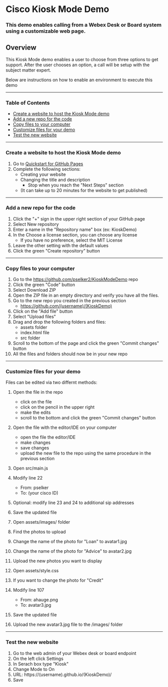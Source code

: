 # Cisco Kiosk Mode Demo
### This demo enables calling from a Webex Desk or Board system using a customizable web page.

## **Overview**

This Kiosk Mode demo enables a user to choose from three options to get support.  After the user chooses an option, a call will be setup with the subject matter expert.

Below are instructions on how to enable an environment to execute this demo

---

### **Table of Contents**

- [Create a website to host the Kiosk Mode demo](https://github.com/pselker2/KioskModeDemo/#Create-a-website-to-host-the-Kiosk-Mode-demo)
- [Add a new repo for the code](https://github.com/pselker2/KioskModeDemo/#Add-a-new-repo-for-the-code)
- [Copy files to your computer](https://github.com/pselker2/KioskModeDemo/#Copy-files-to-your-computer)
- [Customize files for your demo](https://github.com/pselker2/KioskModeDemo/#Customize-files-for-your-demo)
- [Test the new website](https://github.com/pselker2/KioskModeDemo/#Test-the-new-website)

---

### **Create a website to host the Kiosk Mode demo**

1. Go to [Quickstart for GitHub Pages](https://docs.github.com/en/pages/quickstart)  
2. Complete the following sections:
    - Creating your website
    - Changing the title and description
        - Stop when you reach the "Next Steps" section
    - (It can take up to 20 minutes for the website to get published)
    
---

### **Add a new repo for the code**

1. Click the "+" sign in the upper right section of your GitHub page 
2. Select New repository 
3. Enter a name in the "Repository name" box (ex: KioskDemo)
4. In the Choose a license section, you can choose any license
    - If you have no preference, select the MIT License
5. Leave the other setting with the default values
6. Click the green "Create repository" button
        
---

### **Copy files to your computer**

1. Go to the https://github.com/pselker2/KioskModeDemo repo
2. Click the green "Code" button
3. Select Download ZIP
4. Open the ZIP file in an empty directory and verify you have all the files.
5. Go to the new repo you created in the previous section
    - https://github.com/(username)/(KioskDemo)
6. Click on the "Add file" button
7. Select "Upload files"
8. Drag and drop the following folders and files:
    - assets folder
    - index.html file
    - src folder
9. Scroll to the bottom of the page and click the green "Commit changes" button
10.  All the files and folders should now be in your new repo

---

### **Customize files for your demo**

Files can be edited via two differnt methods:
1. Open the file in the repo
    - click on the file
    - click on the pencil in the upper right
    - make the edits 
    - scroll to the bottom and click the green "Commit changes" button
2. Open the file with the editor/IDE on your computer
    - open the file the editor/IDE
    - make changes
    - save changes
    - upload the new file to the repo using the same procedure in the previous section

    
1. Open src/main.js
2. Modify line 22
    - From:  pselker
    - To:    (your cisco ID)
3. Optional:  modify line 23 and 24 to additional sip addresses
4. Save the updated file

5. Open assets/images/ folder
6. Find the photos to upload
7. Change the name of the photo for "Loan" to avatar1.jpg
8. Change the name of the photo for "Advice" to avatar2.jpg
9. Upload the new photos you want to display

10. Open assets/style.css
11. If you want to change the photo for "Credit"
12. Modify line 107
    - From:  ahauge.png
    - To:    avatar3.jpg
13. Save the updated file
14. Upload the new avatar3.jpg file to the /images/ folder

---

### **Test the new website**

1. Go to the web admin of your Webex desk or board endpoint
2. On the left click Settings
3. In Serach box type "Kiosk"
4. Change Mode to On
5. URL:  https://(username).github.io/(KioskDemo)/
6. Save
